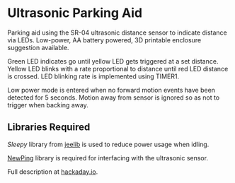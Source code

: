 Ultrasonic Parking Aid
=======

Parking aid using the SR-04 ultrasonic distance sensor to indicate distance via LEDs. Low-power, AA battery powered, 3D printable enclosure suggestion available.

Green LED indicates go until yellow LED gets triggered at a set distance. Yellow LED blinks with a rate proportional to distance until red LED distance is crossed. LED blinking rate is implemented using TIMER1.

Low power mode is entered when no forward motion events have been detected for 5 seconds. Motion away from sensor is ignored so as not to trigger when backing away.

Libraries Required
-----

_Sleepy_ library from [jeelib](http://jeelabs.net/projects/jeelib/wiki) is used to reduce power usage when idling.

[NewPing](https://code.google.com/p/arduino-new-ping/) library is required for interfacing with the ultrasonic sensor.

Full description at [hackaday.io](http://hackaday.io/project/1218-Ultrasonic-Parking-Aid-without-Arduino).
